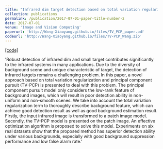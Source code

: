 ```yaml
---
title: "Infrared dim target detection based on total variation regularization and principal component pursuit"
collection: publications
permalink: /publication/2017-07-01-paper-title-number-2
date: 2017-07-01
venue: 'Image and Vision Computing'
paperurl: 'http://Wang-Xiaoyang.github.io/files/TV_PCP_paper.pdf       '
codeurl: 'http://Wang-Xiaoyang.github.io/files/TV-PCP_Wang.zip'
---
```


<a href='http://Wang-Xiaoyang.github.io/files/TV-PCP_Wang.zip'>[code]</a>

'Robust detection of infrared dim and small target contributes significantly to the infrared systems in many applications. Due to the diversity of background scene and unique characteristic of target, the detection of infrared targets remains a challenging problem. In this paper, a novel approach based on total variation regularization and principal component pursuit (TV-PCP) is presented to deal with this problem. The principal component pursuit model only considers the low-rank feature of background images, which will result in poor detection ability in non-uniform and non-smooth scenes. We take into account the total variation regularization term to thoroughly describe background feature, which can achieve good detection result as well as good background estimation result. Firstly, the input infrared image is transformed to a patch image model. Secondly, the TV-PCP model is presented on the patch image. An effective optimization algorithm is proposed to solve this model. Experiments on six real datasets show that the proposed method has superior detection ability under various backgrounds, especially with good background suppression performance and low false alarm rate.'
